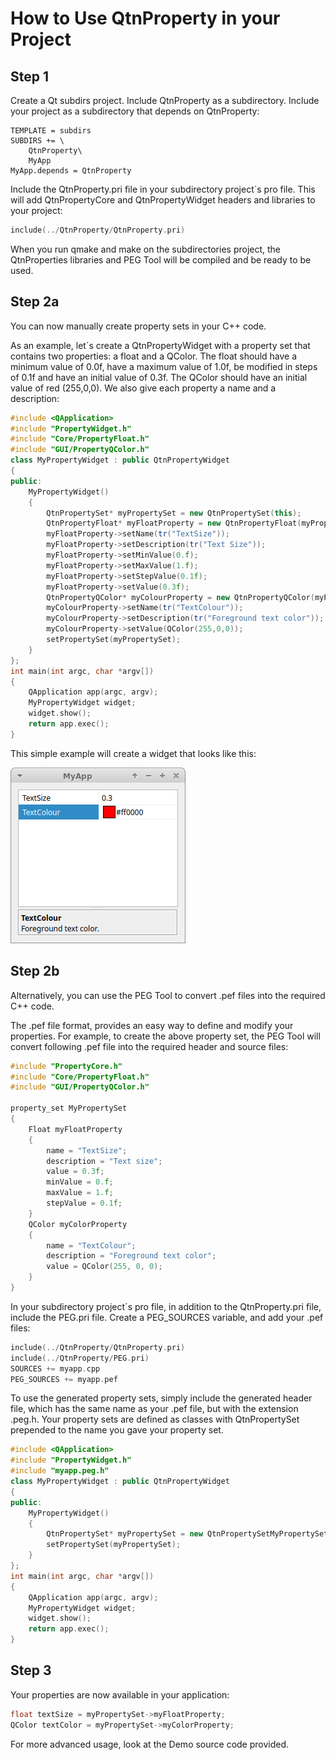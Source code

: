 # How to Use QtnProperty in your Project

## Step 1

Create a Qt subdirs project. Include QtnProperty as a subdirectory. Include your project as a subdirectory that depends on QtnProperty:
```
TEMPLATE = subdirs
SUBDIRS += \
	QtnProperty\
	MyApp
MyApp.depends = QtnProperty
```

Include the QtnProperty.pri file in your subdirectory project´s pro file. This will add QtnPropertyCore and QtnPropertyWidget headers and libraries to your project:
```C++
include(../QtnProperty/QtnProperty.pri)
```
When you run qmake and make on the subdirectories project, the QtnProperties libraries and PEG Tool will be compiled and be ready to be used.

## Step 2a

You can now manually create property sets in your C++ code.

As an example, let´s create a QtnPropertyWidget with a property set that contains two properties: a float and a QColor. The float should have a minimum value of 0.0f, have a maximum value of 1.0f, be modified in steps of 0.1f and have an initial value of 0.3f. The QColor should have an initial value of red (255,0,0). We also give each property a name and a description:
```C++
#include <QApplication>
#include "PropertyWidget.h"
#include "Core/PropertyFloat.h"
#include "GUI/PropertyQColor.h"
class MyPropertyWidget : public QtnPropertyWidget
{
public:
    MyPropertyWidget()
    {
        QtnPropertySet* myPropertySet = new QtnPropertySet(this);
        QtnPropertyFloat* myFloatProperty = new QtnPropertyFloat(myPropertySet);
        myFloatProperty->setName(tr("TextSize"));
        myFloatProperty->setDescription(tr("Text Size"));
        myFloatProperty->setMinValue(0.f);
        myFloatProperty->setMaxValue(1.f);
        myFloatProperty->setStepValue(0.1f);
        myFloatProperty->setValue(0.3f);
        QtnPropertyQColor* myColourProperty = new QtnPropertyQColor(myPropertySet);
        myColourProperty->setName(tr("TextColour"));
        myColourProperty->setDescription(tr("Foreground text color"));
        myColourProperty->setValue(QColor(255,0,0));
        setPropertySet(myPropertySet);
    }
};
int main(int argc, char *argv[])
{
    QApplication app(argc, argv);
    MyPropertyWidget widget;
    widget.show();
    return app.exec();
}

```
This simple example will create a widget that looks like this:

![Simple Widget screenshot should appear here.](img/SimpleWidget.png)

## Step 2b

Alternatively, you can use the PEG Tool to convert .pef files into the required C++ code.

The .pef file format, provides an easy way to define and modify your properties. For example, to create the above property set, the PEG Tool will convert following .pef file into the required header and source files:
```C++
#include "PropertyCore.h"
#include "Core/PropertyFloat.h"
#include "GUI/PropertyQColor.h"

property_set MyPropertySet
{
    Float myFloatProperty
    {
        name = "TextSize";
        description = "Text size";
        value = 0.3f;
        minValue = 0.f;
        maxValue = 1.f;
        stepValue = 0.1f;
    }
    QColor myColorProperty
    {
        name = "TextColour";
        description = "Foreground text color";
        value = QColor(255, 0, 0);
    }
}
```

In your subdirectory project´s pro file, in addition to the QtnProperty.pri file, include the PEG.pri file. Create a PEG_SOURCES variable, and add your .pef files:
```C++
include(../QtnProperty/QtnProperty.pri)
include(../QtnProperty/PEG.pri)
SOURCES += myapp.cpp
PEG_SOURCES += myapp.pef
```

To use the generated property sets, simply include the generated header file, which has the same name as your .pef file, but with the extension .peg.h. Your property sets are defined as classes with QtnPropertySet prepended to the name you gave your property set. 
```C++
#include <QApplication>
#include "PropertyWidget.h"
#include "myapp.peg.h"
class MyPropertyWidget : public QtnPropertyWidget
{
public:
    MyPropertyWidget()
    {
        QtnPropertySet* myPropertySet = new QtnPropertySetMyPropertySet(this);
        setPropertySet(myPropertySet);
    }
};
int main(int argc, char *argv[])
{
    QApplication app(argc, argv);
    MyPropertyWidget widget;
    widget.show();
    return app.exec();
}
```

## Step 3

Your properties are now available in your application:
```C++
float textSize = myPropertySet->myFloatProperty;
QColor textColor = myPropertySet->myColorProperty;
```
For more advanced usage, look at the Demo source code provided.
